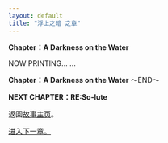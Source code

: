 ```yaml
---
layout: default
title: "浮上之暗 之章"
---
```


**Chapter：A Darkness on the Water**

NOW PRINTING... ...

**Chapter：A Darkness on the Water**
～END～

**NEXT CHAPTER：RE:So-lute**

返回[故事主页](https://amarillonmc.github.io/Story/)。


[进入下一章。](/Ch06.md)